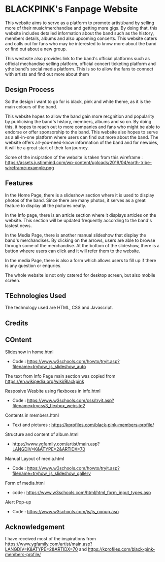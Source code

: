 # BLACKPINK's Fanpage Website 

This website aims to serve as a platform to promote artist/band by selling more of their music/merchandise and getting more gigs. By doing that, this website includes detailed information about the band such as the history, members details, albums and also upcoming concerts. This website caters and calls out for fans who may be interested to know more about the band or find out about a new group.

This wesbsite also provides link to the band's official platforms such as official mechandise selling platform, official concert ticketing platform and ythe band's social media platform. This is so to allow the fans to connect with artists and find out more about them

## Design Process
So the design i want to go for is black, pink and white theme, as it is  the main colours of the band. 

This website hopes to allow the band gain more recgnition and popularity by publicising the band's history, members, albums and so on. By doing this, it hopes to reach out to more companies and fans who might be able to endorse or offer sponsorship to the band. 
This website also hopes to serve as a all-in-one platform where users can find out more about the band. The website offers all-you-need-know information of the band and for newbies, it will be a great start of their fan journey.

Some of the insipration of the website is taken from this wireframe : https://assets.justinmind.com/wp-content/uploads/2019/04/earth-tribe-wireframe-example.png


## Features
In the Home Page, there is a slideshow section where it is used to display photos of the band. Since there are many photos, it serves as a great feature to display all the pictures neatly.

In the Info page, there is an article section where it displays articles on the website. This section will be updated frequently according to the band's lastest news.

In the Media Page, there is another manual slideshow that display the band's merchandises. By clicking on the arrows, users are able to browse through some of the merchandise. At the bottom of the slideshow, there is a button wheere users can click and it will refer them to the website.

In the media Page, there is also a form which allows users to fill up if there is any question or enquries.

The whole website is not only catered for desktop screen, but also mobile screen.

## TEchnologies Used
The technology used are HTML, CSS and Javascript.

## Credits

## COntent

Slideshow in home.html 
- Code : https://www.w3schools.com/howto/tryit.asp?filename=tryhow_js_slideshow_auto

The text from Info Page main section was copied from https://en.wikipedia.org/wiki/Blackpink

Resposive Wesbite using flexboxes in info.html
- Code : https://www.w3schools.com/css/tryit.asp?filename=trycss3_flexbox_website2

Contents in members.html
- Text and pictures : https://kprofiles.com/black-pink-members-profile/

Structure and content of album.html
- https://www.ygfamily.com/artist/main.asp?LANGDIV=K&ATYPE=2&ARTIDX=70

Manual Layout of media.html
- Code : https://www.w3schools.com/howto/tryit.asp?filename=tryhow_js_slideshow_gallery

Form of media.html
- code : https://www.w3schools.com/html/html_form_input_types.asp

Alert Pop-up
- Code : https://www.w3schools.com/js/js_popup.asp

 ## Acknowledgement
 I have received most of the inspirations from https://www.ygfamily.com/artist/main.asp?LANGDIV=K&ATYPE=2&ARTIDX=70 and https://kprofiles.com/black-pink-members-profile/
